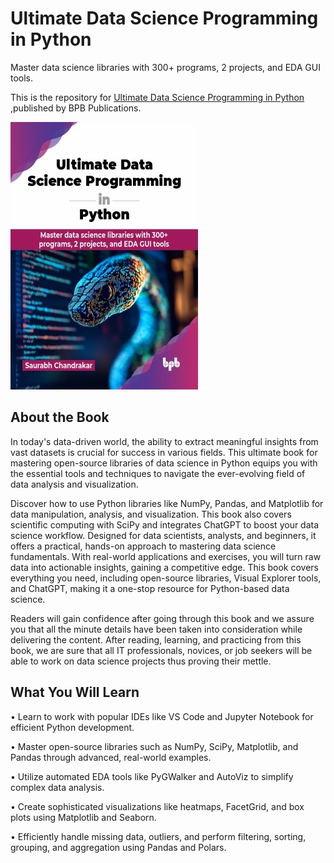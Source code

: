 # Ultimate Data Science Programming in Python 

Master data science libraries with 300+ programs, 2 projects, and EDA GUI tools.

This is the repository for [Ultimate Data Science Programming in Python 
](https://bpbonline.com/products/ultimate-data-science-programming-in-python?variant=44131439182024),published by BPB Publications.

<img src="9789365895667.jpg">

## About the Book
In today's data-driven world, the ability to extract meaningful insights from vast datasets is crucial for success in various fields. This ultimate book for mastering open-source libraries of data science in Python equips you with the essential tools and techniques to navigate the ever-evolving field of data analysis and visualization.

Discover how to use Python libraries like NumPy, Pandas, and Matplotlib for data manipulation, analysis, and visualization. This book also covers scientific computing with SciPy and integrates ChatGPT to boost your data science workflow. Designed for data scientists, analysts, and beginners, it offers a practical, hands-on approach to mastering data science fundamentals. With real-world applications and exercises, you will turn raw data into actionable insights, gaining a competitive edge. This book covers everything you need, including open-source libraries, Visual Explorer tools, and ChatGPT, making it a one-stop resource for Python-based data science.

Readers will gain confidence after going through this book and we assure you that all the minute details have been taken into consideration while delivering the content. After reading, learning, and practicing from this book, we are sure that all IT professionals, novices, or job seekers will be able to work on data science projects thus proving their mettle.

## What You Will Learn
• Learn to work with popular IDEs like VS Code and Jupyter Notebook for efficient Python development.

• Master open-source libraries such as NumPy, SciPy, Matplotlib, and Pandas through advanced, real-world examples.

• Utilize automated EDA tools like PyGWalker and AutoViz to simplify complex data analysis.

• Create sophisticated visualizations like heatmaps, FacetGrid, and box plots using Matplotlib and Seaborn.

• Efficiently handle missing data, outliers, and perform filtering, sorting, grouping, and aggregation using Pandas and Polars.
